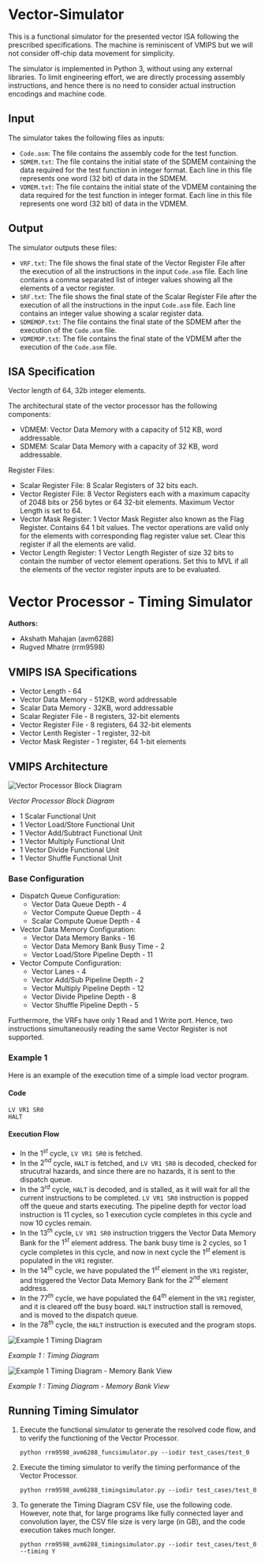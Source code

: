 # Vector-Simulator

This is a functional simulator for the presented vector ISA following the prescribed specifications. The machine is reminiscent of VMIPS but we will not consider off-chip data movement for simplicity.

The simulator is implemented in Python 3, without using any external libraries. To limit engineering effort, we are directly processing assembly instructions, and hence there is no need to consider actual instruction encodings and machine code.

## Input

The simulator takes the following files as inputs:
- `Code.asm`: The file contains the assembly code for the test function.
- `SDMEM.txt`: The file contains the initial state of the SDMEM containing the data required for the
test function in integer format. Each line in this file represents one word (32 bit) of data in the SDMEM.
- `VDMEM.txt`: The file contains the initial state of the VDMEM containing the data required for the
test function in integer format. Each line in this file represents one word (32 bit) of data in the VDMEM.

## Output
The simulator outputs these files:
- `VRF.txt`: The file shows the final state of the Vector Register File after the execution of all the
instructions in the input `Code.asm` file. Each line contains a comma separated list of integer values showing all the elements of a vector register.
- `SRF.txt`: The file shows the final state of the Scalar Register File after the execution of all the instructions in the input `Code.asm` file. Each line contains an integer value showing a scalar register data.
- `SDMEMOP.txt`: The file contains the final state of the SDMEM after the execution of the `Code.asm` file.
- `VDMEMOP.txt`: The file contains the final state of the VDMEM after the execution of the `Code.asm` file.

## ISA Specification

Vector length of 64, 32b integer elements.

The architectural state of the vector processor has the following components: 
- VDMEM: Vector Data Memory with a capacity of 512 KB, word addressable. 
- SDMEM: Scalar Data Memory with a capacity of 32 KB, word addressable. 

Register Files:

- Scalar Register File: 8 Scalar Registers of 32 bits each.
- Vector Register File: 8 Vector Registers each with a maximum capacity of 2048 bits or 256 bytes or 64
32-bit elements. Maximum Vector Length is set to 64.
- Vector Mask Register: 1 Vector Mask Register also known as the Flag Register. Contains 64 1 bit values.
The vector operations are valid only for the elements with corresponding flag register value set. Clear this
register if all the elements are valid.
- Vector Length Register: 1 Vector Length Register of size 32 bits to contain the number of vector element
operations. Set this to MVL if all the elements of the vector register inputs are to be evaluated.

# Vector Processor - Timing Simulator

__Authors:__

- Akshath Mahajan (avm6288)
- Rugved Mhatre (rrm9598)

## VMIPS ISA Specifications

- Vector Length - 64
- Vector Data Memory - 512KB, word addressable
- Scalar Data Memory  - 32KB, word addressable
- Scalar Register File - 8 registers, 32-bit elements
- Vector Register File - 8 registers, 64 32-bit elements
- Vector Lenth Register - 1 register, 32-bit
- Vector Mask Register - 1 register, 64 1-bit elements

## VMIPS Architecture

![Vector Processor Block Diagram](https://github.com/rugvedmhatre/Vector-Timing-Simulator/blob/main/images/Vector-Block-Diagram.jpg?raw=true)

*Vector Processor Block Diagram*

- 1 Scalar Functional Unit
- 1 Vector Load/Store Functional Unit
- 1 Vector Add/Subtract Functional Unit
- 1 Vector Multiply Functional Unit
- 1 Vector Divide Functional Unit
- 1 Vector Shuffle Functional Unit

### Base Configuration
- Dispatch Queue Configuration:
    - Vector Data Queue Depth - 4
    - Vector Compute Queue Depth - 4
    - Scalar Compute Queue Depth - 4
- Vector Data Memory Configuration:
    - Vector Data Memory Banks - 16
    - Vector Data Memory Bank Busy Time - 2
    - Vector Load/Store Pipeline Depth - 11
- Vector Compute Configuration:
    - Vector Lanes - 4
    - Vector Add/Sub Pipeline Depth - 2
    - Vector Multiply Pipeline Depth - 12
    - Vector Divide Pipeline Depth - 8
    - Vector Shuffle Pipeline Depth - 5

Furthermore, the VRFs have only 1 Read and 1 Write port. Hence, two instructions simultaneously reading the same Vector Register is not supported.

### Example 1

Here is an example of the execution time of a simple load vector program.

#### Code

```
LV VR1 SR0
HALT
```

#### Execution Flow

- In the $1^{st}$ cycle, `LV VR1 SR0` is fetched. 
- In the $2^{nd}$ cycle, `HALT` is fetched, and `LV VR1 SR0` is decoded, checked for strucutral hazards, and since there are no hazards, it is sent to the dispatch queue.
- In the $3^{rd}$ cycle, `HALT` is decoded, and is stalled, as it will wait for all the current instructions to be completed. `LV VR1 SR0` instruction is popped off the queue and starts executing. The pipeline depth for vector load instruction is 11 cycles, so 1 execution cycle completes in this cycle and now 10 cycles remain.
- In the $13^{th}$ cycle, `LV VR1 SR0` instruction triggers the Vector Data Memory Bank for the $1^{st}$ element address. The bank busy time is 2 cycles, so 1 cycle completes in this cycle, and now in next cycle the $1^{st}$ element is populated in the `VR1` register.
- In the $14^{th}$ cycle, we have populated the $1^{st}$ element in the `VR1` register, and triggered the Vector Data Memory Bank for the $2^{nd}$ element address.
- In the $77^{th}$ cycle, we have populated the $64^{th}$ element in the `VR1` register, and it is cleared off the busy board. `HALT` instruction stall is removed, and is moved to the dispatch queue.
- In the $78^{th}$ cycle, the `HALT` instruction is executed and the program stops.

![Example 1 Timing Diagram](https://github.com/rugvedmhatre/Vector-Timing-Simulator/blob/main/images/Example1_Timing_Diagram.png?raw=true)

*Example 1 : Timing Diagram*

![Example 1 Timing Diagram - Memory Bank View](https://github.com/rugvedmhatre/Vector-Timing-Simulator/blob/main/images/Example1_Timing_Diagram_Memory_Bank_View.png?raw=true)

*Example 1 : Timing Diagram - Memory Bank View*

## Running Timing Simulator

1. Execute the functional simulator to generate the resolved code flow, and to verify the functioning of the Vector Processor.
    
    ```
    python rrm9598_avm6288_funcsimulator.py --iodir test_cases/test_0
    ```

2. Execute the timing simulator to verify the timing performance of the Vector Processor.

    ```
    python rrm9598_avm6288_timingsimulator.py --iodir test_cases/test_0
    ```

3. To generate the Timing Diagram CSV file, use the following code. However, note that, for large programs like fully connected layer and convolution layer, the CSV file size is very large (in GB), and the code execution takes much longer.

    ```
    python rrm9598_avm6288_timingsimulator.py --iodir test_cases/test_0 --timing Y
    ```